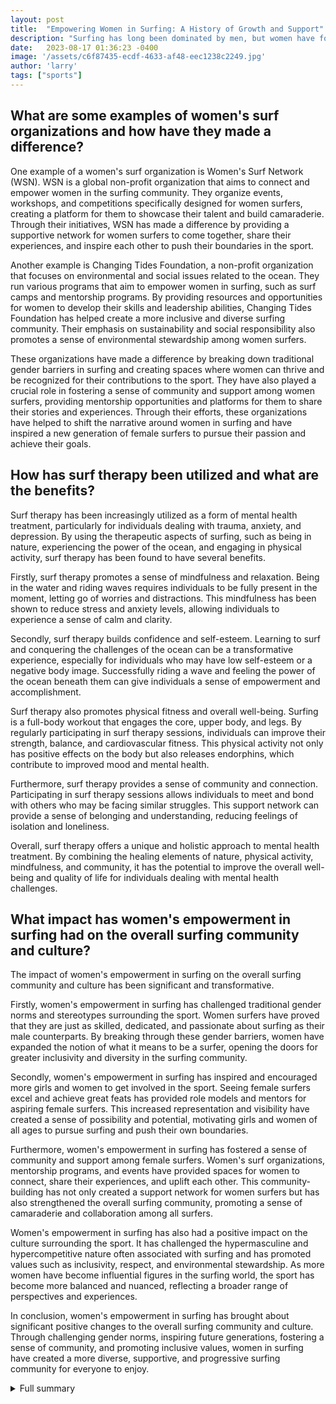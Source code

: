 ```yaml
---
layout: post
title:  "Empowering Women in Surfing: A History of Growth and Support"
description: "Surfing has long been dominated by men, but women have formed their own support networks and clubs. This article explores the history and growth of women's surfing, highlighting influential women surfers and organizations that have empowered moms who surf. It also delves into the mental health benefits of surf therapy and the mission of Las Olas, a surf retreat for women."
date:   2023-08-17 01:36:23 -0400
image: '/assets/c6f87435-ecdf-4633-af48-eec1238c2249.jpg'
author: 'larry'
tags: ["sports"]
---
```


## What are some examples of women's surf organizations and how have they made a difference?
One example of a women's surf organization is Women's Surf Network (WSN). WSN is a global non-profit organization that aims to connect and empower women in the surfing community. They organize events, workshops, and competitions specifically designed for women surfers, creating a platform for them to showcase their talent and build camaraderie. Through their initiatives, WSN has made a difference by providing a supportive network for women surfers to come together, share their experiences, and inspire each other to push their boundaries in the sport.

Another example is Changing Tides Foundation, a non-profit organization that focuses on environmental and social issues related to the ocean. They run various programs that aim to empower women in surfing, such as surf camps and mentorship programs. By providing resources and opportunities for women to develop their skills and leadership abilities, Changing Tides Foundation has helped create a more inclusive and diverse surfing community. Their emphasis on sustainability and social responsibility also promotes a sense of environmental stewardship among women surfers.

These organizations have made a difference by breaking down traditional gender barriers in surfing and creating spaces where women can thrive and be recognized for their contributions to the sport. They have also played a crucial role in fostering a sense of community and support among women surfers, providing mentorship opportunities and platforms for them to share their stories and experiences. Through their efforts, these organizations have helped to shift the narrative around women in surfing and have inspired a new generation of female surfers to pursue their passion and achieve their goals.

## How has surf therapy been utilized and what are the benefits?
Surf therapy has been increasingly utilized as a form of mental health treatment, particularly for individuals dealing with trauma, anxiety, and depression. By using the therapeutic aspects of surfing, such as being in nature, experiencing the power of the ocean, and engaging in physical activity, surf therapy has been found to have several benefits.

Firstly, surf therapy promotes a sense of mindfulness and relaxation. Being in the water and riding waves requires individuals to be fully present in the moment, letting go of worries and distractions. This mindfulness has been shown to reduce stress and anxiety levels, allowing individuals to experience a sense of calm and clarity.

Secondly, surf therapy builds confidence and self-esteem. Learning to surf and conquering the challenges of the ocean can be a transformative experience, especially for individuals who may have low self-esteem or a negative body image. Successfully riding a wave and feeling the power of the ocean beneath them can give individuals a sense of empowerment and accomplishment.

Surf therapy also promotes physical fitness and overall well-being. Surfing is a full-body workout that engages the core, upper body, and legs. By regularly participating in surf therapy sessions, individuals can improve their strength, balance, and cardiovascular fitness. This physical activity not only has positive effects on the body but also releases endorphins, which contribute to improved mood and mental health.

Furthermore, surf therapy provides a sense of community and connection. Participating in surf therapy sessions allows individuals to meet and bond with others who may be facing similar struggles. This support network can provide a sense of belonging and understanding, reducing feelings of isolation and loneliness.

Overall, surf therapy offers a unique and holistic approach to mental health treatment. By combining the healing elements of nature, physical activity, mindfulness, and community, it has the potential to improve the overall well-being and quality of life for individuals dealing with mental health challenges.

## What impact has women's empowerment in surfing had on the overall surfing community and culture?
The impact of women's empowerment in surfing on the overall surfing community and culture has been significant and transformative.

Firstly, women's empowerment in surfing has challenged traditional gender norms and stereotypes surrounding the sport. Women surfers have proved that they are just as skilled, dedicated, and passionate about surfing as their male counterparts. By breaking through these gender barriers, women have expanded the notion of what it means to be a surfer, opening the doors for greater inclusivity and diversity in the surfing community.

Secondly, women's empowerment in surfing has inspired and encouraged more girls and women to get involved in the sport. Seeing female surfers excel and achieve great feats has provided role models and mentors for aspiring female surfers. This increased representation and visibility have created a sense of possibility and potential, motivating girls and women of all ages to pursue surfing and push their own boundaries.

Furthermore, women's empowerment in surfing has fostered a sense of community and support among female surfers. Women's surf organizations, mentorship programs, and events have provided spaces for women to connect, share their experiences, and uplift each other. This community-building has not only created a support network for women surfers but has also strengthened the overall surfing community, promoting a sense of camaraderie and collaboration among all surfers.

Women's empowerment in surfing has also had a positive impact on the culture surrounding the sport. It has challenged the hypermasculine and hypercompetitive nature often associated with surfing and has promoted values such as inclusivity, respect, and environmental stewardship. As more women have become influential figures in the surfing world, the sport has become more balanced and nuanced, reflecting a broader range of perspectives and experiences.

In conclusion, women's empowerment in surfing has brought about significant positive changes to the overall surfing community and culture. Through challenging gender norms, inspiring future generations, fostering a sense of community, and promoting inclusive values, women in surfing have created a more diverse, supportive, and progressive surfing community for everyone to enjoy.


<details>
        <summary>Full summary</summary>
<p>Women have organized their own support groups and surf retreats to feel comfortable in the water. Surfing Moms is a non-profit organization that allows moms to surf while taking turns watching each others' kids on the beach. The All Girls Surfriders Club was started in Lennox Head, Australia over 30 years ago, providing a supportive community for women surfers. Elizabeth Madin founded Surfing Moms in 2018 as a non-profit organization dedicated to helping moms keep up their surf game and prioritize self-care. Women's surfing dates back to the 17th century, with women in ancient Hawaii often outperforming men in the sport.</p>
<p>The article also highlights influential women surfers who have made their mark in the sport. Bethany Hamilton, despite losing her arm in a shark attack, continued her surfing career and inspired many. Marge Calhoun is considered the first women's surfing champion, while Stephanie Gilmore and Carissa Moore have achieved multiple world championships. Maya Gabeira is a big wave surfing pioneer, breaking barriers and winning awards.</p>
<p>In addition to the growth of women's surfing, the article explores the mental health benefits of surf therapy. Surf therapy is described as a unique approach to mental health treatment, using the principles of surfing to build confidence, relaxation, and movement of the body. The article also emphasizes the importance of choosing a safe surf therapy organization and consulting with a healthcare professional.</p>
<p>Lastly, the article introduces Las Olas, a surf retreat for women that has been empowering women since 1997. Las Olas provides a supportive and inclusive environment for women to connect with the ocean and each other. With its mission to make 'girls out of women,' Las Olas encourages women to prioritize play and self-discovery through surfing.</p>
<p>Overall, this article celebrates the history, growth, and empowerment of women in surfing, recognizing the influential women surfers and organizations that have paved the way for a more inclusive and supportive surfing community.</p>
</details>